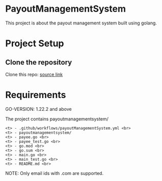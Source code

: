 # PayoutManagementSystem

This project is about the payout management system built using golang.

# Project Setup

## Clone the repository

Clone this repo: <a href = "https://github.com/Swarathmica-infraspec/payoutManagementSystem"> source link  </a>

# Requirements

GO-VERSION: 1.22.2 and above

The project contains payoutmanagementsystem/ <br>

    <t> - .github/workflows/payoutManagementSystem.yml <br>
    <t> - payoutmanagementsystem/
    <t> - payee.go <br>
    <t> - payee_test.go <br>
    <t> - go.mod <br>
    <t> - go.sum <br>
    <t> - main.go <br>
    <t> - main_test.go <br>
    <t> - README.md <br>

NOTE: Only email ids with .com are supported.
